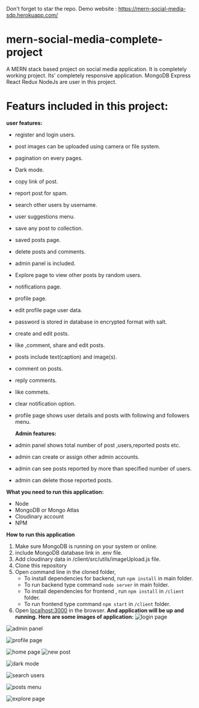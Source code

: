 Don't forget to star the repo.
Demo website : https://mern-social-media-sdp.herokuapp.com/

# mern-social-media-complete-project

A MERN stack based project on social media application. It is completely working project. Its' completely responsive application.
MongoDB Express React Redux NodeJs are user in this project.

# Featurs included in this project:

**user features:**

- register and login users.
- post images can be uploaded using camera or file system.
- pagination on every pages.
- Dark mode.
- copy link of post.
- report post for spam.
- search other users by username.
- user suggestions menu.
- save any post to collection.
- saved posts page.
- delete posts and comments.
- admin panel is included.
- Explore page to view other posts by random users.
- notifications page.
- profile page.
- edit profile page user data.
- password is stored in database in encrypted format with salt.
- create and edit posts.
- like ,comment, share and edit posts.
- posts include text(caption) and image(s).
- comment on posts.
- reply comments.
- like commets.
- clear notification option.
- profile page shows user details and posts with following and followers menu.

  **Admin features:**

- admin panel shows total number of post ,users,reported posts etc.
- admin can create or assign other admin accounts.
- admin can see posts reported by more than specified number of users.
- admin can delete those reported posts.

**What you need to run this application:**

- Node
- MongoDB or Mongo Atlas
- Cloudinary account
- NPM

**How to run this application**

1.  Make sure MongoDB is running on your system or online.
2.  include MongoDB database link in .env file.
3.  Add cloudinary data in /client/src/utils/imageUpload.js file.
4.  Clone this repository
5.  Open command line in the cloned folder,
    - To install dependencies for backend, run `npm install` in main folder.
    - To run backend type command `node server` in main folder.
    - To install dependencies for frontend , run `npm install` in `/client` folder.
    - To run frontend type command `npm start` in `/client` folder.
6.  Open [localhost:3000](http://localhost:3000/) in the browser.
    **And application will be up and running.**
    **Here are some images of application:**
    ![login page](https://user-images.githubusercontent.com/72184791/114161303-877f6b80-9945-11eb-89a7-f05b560bb5e4.JPG)

![admin panel](https://user-images.githubusercontent.com/72184791/114161299-877f6b80-9945-11eb-9791-cab82f92bd7e.JPG)

![profile page](https://user-images.githubusercontent.com/72184791/114161324-8b12f280-9945-11eb-96a2-0707ee234c8a.JPG)

![home page](https://user-images.githubusercontent.com/72184791/114161305-88180200-9945-11eb-9856-a4b33b8e9def.JPG)
![new post](https://user-images.githubusercontent.com/72184791/114161309-89492f00-9945-11eb-888f-3ff263cfb909.JPG)

![dark mode](https://user-images.githubusercontent.com/72184791/114161287-851d1180-9945-11eb-8a0e-1a4c56132de0.JPG)

![search users](https://user-images.githubusercontent.com/72184791/114161296-86e6d500-9945-11eb-85cb-eb7c84d4abda.JPG)

![posts menu](https://user-images.githubusercontent.com/72184791/114161315-89e1c580-9945-11eb-8f9f-4156d1184567.JPG)

![explore page](https://user-images.githubusercontent.com/72184791/114161321-8a7a5c00-9945-11eb-8c67-bf42a8f30fcd.JPG)
